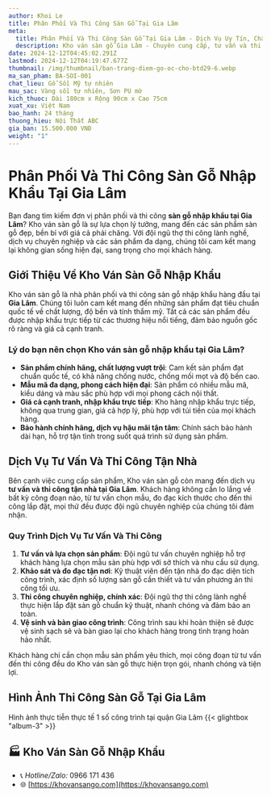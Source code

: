 ```yaml
---
author: Khoi Le
title: Phân Phối Và Thi Công Sàn Gỗ Tại Gia Lâm
meta:
  title: Phân Phối Và Thi Công Sàn Gỗ Tại Gia Lâm - Dịch Vụ Uy Tín, Chất Lượng
  description: Kho ván sàn gỗ Gia Lâm - Chuyên cung cấp, tư vấn và thi công sàn gỗ công nghiệp chất lượng cao. Dịch vụ uy tín, giá thành hợp lý.
date: 2024-12-12T04:45:02.291Z
lastmod: 2024-12-12T04:19:47.677Z
thumbnail: /img/thumbnail/ban-trang-diem-go-oc-cho-btd29-6.webp
ma_san_pham: BA-SOI-001
chat_lieu: Gỗ Sồi Mỹ tự nhiên
mau_sac: Vàng sồi tự nhiên, Sơn PU mờ
kich_thuoc: Dài 180cm x Rộng 90cm x Cao 75cm
xuat_xu: Việt Nam
bao_hanh: 24 tháng
thuong_hieu: Nội Thất ABC
gia_ban: 15.500.000 VNĐ
weight: "1"
---
```



# Phân Phối Và Thi Công Sàn Gỗ Nhập Khẩu Tại Gia Lâm

Bạn đang tìm kiếm đơn vị phân phối và thi công **sàn gỗ nhập khẩu tại Gia Lâm**? Kho ván sàn gỗ là sự lựa chọn lý tưởng, mang đến các sản phẩm sàn gỗ đẹp, bền bỉ với giá cả phải chăng. Với đội ngũ thợ thi công lành nghề, dịch vụ chuyên nghiệp và các sản phẩm đa dạng, chúng tôi cam kết mang lại không gian sống hiện đại, sang trọng cho mọi khách hàng.

## Giới Thiệu Về Kho Ván Sàn Gỗ Nhập Khẩu

Kho ván sàn gỗ là nhà phân phối và thi công sàn gỗ nhập khẩu hàng đầu tại **Gia Lâm**. Chúng tôi luôn cam kết mang đến những sản phẩm đạt tiêu chuẩn quốc tế về chất lượng, độ bền và tính thẩm mỹ. Tất cả các sản phẩm đều được nhập khẩu trực tiếp từ các thương hiệu nổi tiếng, đảm bảo nguồn gốc rõ ràng và giá cả cạnh tranh.

### Lý do bạn nên chọn **Kho ván sàn gỗ nhập khẩu tại Gia Lâm**?

- **Sản phẩm chính hãng, chất lượng vượt trội**: Cam kết sản phẩm đạt chuẩn quốc tế, có khả năng chống nước, chống mối mọt và độ bền cao.
- **Mẫu mã đa dạng, phong cách hiện đại**: Sản phẩm có nhiều mẫu mã, kiểu dáng và màu sắc phù hợp với mọi phong cách nội thất.
- **Giá cả cạnh tranh, nhập khẩu trực tiếp**: Kho hàng nhập khẩu trực tiếp, không qua trung gian, giá cả hợp lý, phù hợp với túi tiền của mọi khách hàng.
- **Bảo hành chính hãng, dịch vụ hậu mãi tận tâm**: Chính sách bảo hành dài hạn, hỗ trợ tận tình trong suốt quá trình sử dụng sản phẩm.

## Dịch Vụ Tư Vấn Và Thi Công Tận Nhà

Bên cạnh việc cung cấp sản phẩm, Kho ván sàn gỗ còn mang đến dịch vụ **tư vấn và thi công tận nhà tại Gia Lâm**. Khách hàng không cần lo lắng về bất kỳ công đoạn nào, từ tư vấn chọn mẫu, đo đạc kích thước cho đến thi công lắp đặt, mọi thứ đều được đội ngũ chuyên nghiệp của chúng tôi đảm nhận.

### Quy Trình Dịch Vụ Tư Vấn Và Thi Công

1. **Tư vấn và lựa chọn sản phẩm**: Đội ngũ tư vấn chuyên nghiệp hỗ trợ khách hàng lựa chọn mẫu sàn phù hợp với sở thích và nhu cầu sử dụng.
2. **Khảo sát và đo đạc tận nơi**: Kỹ thuật viên đến tận nhà đo đạc diện tích công trình, xác định số lượng sàn gỗ cần thiết và tư vấn phương án thi công tối ưu.
3. **Thi công chuyên nghiệp, chính xác**: Đội ngũ thợ thi công lành nghề thực hiện lắp đặt sàn gỗ chuẩn kỹ thuật, nhanh chóng và đảm bảo an toàn.
4. **Vệ sinh và bàn giao công trình**: Công trình sau khi hoàn thiện sẽ được vệ sinh sạch sẽ và bàn giao lại cho khách hàng trong tình trạng hoàn hảo nhất.

Khách hàng chỉ cần chọn mẫu sản phẩm yêu thích, mọi công đoạn từ tư vấn đến thi công đều do Kho ván sàn gỗ thực hiện trọn gói, nhanh chóng và tiện lợi.

## Hình Ảnh Thi Công Sàn Gỗ Tại Gia Lâm

Hình ảnh thực tiễn thực tế 1 số công trình tại quận Gia Lâm
{{< glightbox "album-3" >}}

## 🏭 Kho Ván Sàn Gỗ Nhập Khẩu

- 📞 *Hotline/Zalo:*  0966 171 436
- 🌐 [https://khovansango.com](https://khovansango.com)
